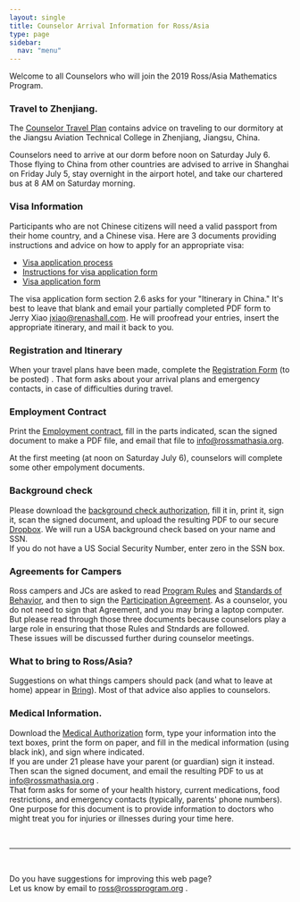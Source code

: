 ```yaml
---
layout: single
title: Counselor Arrival Information for Ross/Asia
type: page
sidebar:
  nav: "menu"
---
```


Welcome to all Counselors who will join the 2019 Ross/Asia Mathematics
Program.<br>

### Travel to Zhenjiang.
The  [Counselor Travel Plan](counselor-travel-plan.pdf) 
contains advice on traveling to our dormitory at the 
Jiangsu Aviation Technical College in Zhenjiang, Jiangsu, China.

Counselors need to arrive at our dorm before noon on Saturday July 6. 
Those flying to China from other countries are advised to arrive
in Shanghai on Friday July 5, stay overnight in the airport hotel, and
take our chartered bus at 8 AM on Saturday morning.

### Visa Information

Participants who are not Chinese citizens will need a valid passport 
from their home country, and a Chinese visa. Here are 3 documents 
providing instructions and advice on how to apply for an appropriate visa:

- [Visa application process](https://rossprogram.org/arrival/asia/visa-application-process.pdf)
- [Instructions for visa application form](https://rossprogram.org/arrival/asia/instructions-for-visa-application-form.pdf)
- [Visa application form](https://rossprogram.org/arrival/asia/visa-application-form.pdf)

The visa application form section 2.6 asks for your "Itinerary in China." 
It's best to leave that blank and email your partially completed PDF form 
to Jerry Xiao  <jxiao@renashall.com>.  He will proofread your entries, 
insert the appropriate itinerary, and mail it back to you.

### Registration and Itinerary
When your travel plans have been made, complete the 
<u>Registration Form</u> (to be posted) . 
That form asks about your arrival plans and 
emergency contacts, in case of difficulties during travel. 

### Employment Contract
Print the [Employment contract](/materials/employment-contract-asia.pdf), fill in the
parts indicated, scan the signed document to make a PDF file, 
and email that file to <info@rossmathasia.org>.
  
At the first meeting (at noon on Saturday July 6), counselors will
complete some other empolyment documents.

### Background check
Please download the 
[background check authorization](/materials/background-check-authorization.pdf), 
fill it in, print it, sign it, scan the signed document, 
and upload the resulting PDF to our secure 
[Dropbox](https://www.dropbox.com/request/F6TS8M14PkSG3MVUkKT1).
We will run a USA background check based on your name and SSN.  
If you do not have a US Social Security Number, enter zero in the SSN box.

### Agreements for Campers
Ross campers and JCs are asked to read
[Program Rules](/materials/program-rules-asia.pdf) and
[Standards of Behavior](/materials/standards-of-behavior-asia.pdf), 
and then to sign the 
[Participation Agreement](/materials/participation-agreement-asia.pdf). 
As a counselor, you do not need to sign that Agreement, 
and you may bring a laptop computer. 
But please read through those three documents because counselors 
play a large role in ensuring that those Rules and Stndards 
are followed.<br>
These issues will be discussed further during counselor meetings.

### What to bring to Ross/Asia? 
Suggestions on what things campers should pack (and what to leave at home) appear in 
[Bring](/materials/bring-asia.pdf)). Most of that advice also applies to counselors.

### Medical Information.  
Download the 
[Medical Authorization](/materials/medical-authorization-asia.pdf) 
form, type your information into the text boxes, 
print the form on paper, and fill in the medical information 
(using black ink), and sign where indicated.  
If you are under 21 please have your parent (or guardian) 
sign it instead. Then scan the signed document, 
and email the resulting PDF to us at <info@rossmathasia.org> . <br>
That form asks for some of your health history, current medications, 
food restrictions, and emergency contacts (typically, 
parents' phone numbers).  
One purpose for this document is to provide information to doctors 
who might treat you for injuries or illnesses during your time here.

<br><hr><br>

Do you have suggestions for improving this web page?  
Let us know by email to <ross@rossprogram.org> .

